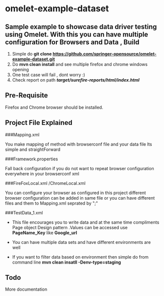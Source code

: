 omelet-example-dataset
======================
Sample example to showcase data driver testing using Omelet.
With this you can have multiple configuration for Browsers and Data ,
Build
---
1. Simple do **git clone https://github.com/springer-opensource/omelet-example-dataset.git**
2. Do **mvn clean install** and see multiple firefox and chrome windows opening 
3. One test case will fail , dont worry :)
4. Check report on path ***target/surefire-reports/html/index.html***

Pre-Requisite
--
Firefox and Chrome browser should be installed.

Project File Explained
--------

###Mapping.xml

You make mapping of method with browserconf file and your data file
Its simple and straightForward

###Framework.properties

Fall back configuration if you do not want to repeat browser configuration everywhere in your browserconf xml 

###FireFoxLocal.xml /ChromeLocal.xml

You can configure your browser as configured in this project different browser configuration can be added in same file or you can have different files and them to Mapping.xml seprated by ";"

###TestData_1.xml

* This file encourages you to write data and at the same time compliments Page object Design pattern .Values can be accessed use **PageName\_Key** like **Google_url**

* You can have multiple data sets and have different environments are well 

* If you want to filter data based on environment then simple do from command line **mvn clean insatll -Denv-type=staging**


Todo
----
More documentation

